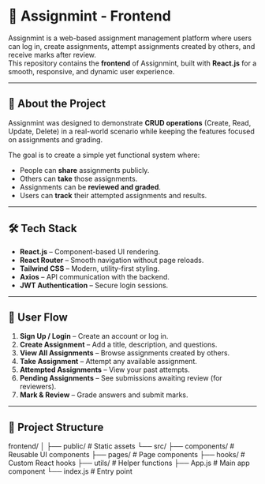 # 🎨 Assignmint - Frontend

Assignmint is a web-based assignment management platform where users can log in, create assignments, attempt assignments created by others, and receive marks after review.  
This repository contains the **frontend** of Assignmint, built with **React.js** for a smooth, responsive, and dynamic user experience.

---

## 📖 About the Project
Assignmint was designed to demonstrate **CRUD operations** (Create, Read, Update, Delete) in a real-world scenario while keeping the features focused on assignments and grading.  

The goal is to create a simple yet functional system where:
- People can **share** assignments publicly.
- Others can **take** those assignments.
- Assignments can be **reviewed and graded**.
- Users can **track** their attempted assignments and results.

---

## 🛠 Tech Stack
- **React.js** – Component-based UI rendering.
- **React Router** – Smooth navigation without page reloads.
- **Tailwind CSS** – Modern, utility-first styling.
- **Axios** – API communication with the backend.
- **JWT Authentication** – Secure login sessions.

---

## 🔄 User Flow
1. **Sign Up / Login** – Create an account or log in.
2. **Create Assignment** – Add a title, description, and questions.
3. **View All Assignments** – Browse assignments created by others.
4. **Take Assignment** – Attempt any available assignment.
5. **Attempted Assignments** – View your past attempts.
6. **Pending Assignments** – See submissions awaiting review (for reviewers).
7. **Mark & Review** – Grade answers and submit marks.

---

## 📂 Project Structure
frontend/
│
├── public/ # Static assets
└── src/
├── components/ # Reusable UI components
├── pages/ # Page components
├── hooks/ # Custom React hooks
├── utils/ # Helper functions
├── App.js # Main app component
└── index.js # Entry point
